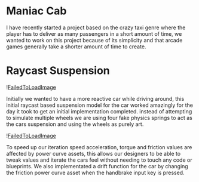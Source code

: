 # <pt-40 pb-20> Maniac Cab

<pt-12 pb-2> I have recently started a project based on the crazy taxi genre where the player has to deliver as many passengers in a short amount of time, we wanted to work on this project because of its simplicity and that arcade games generally take a shorter amount of time to create.

# Raycast Suspension

!<pb-0>[FailedToLoadImage](/ProjectAssets/ManiacCab/ManiacCabSuspension.gif)

<pb-0>Initially we wanted to have a more reactive car while driving around, this initial raycast based suspension model for the car worked amazingly for the day it took to get an initial implementation completed. instead of attempting to simulate multiple wheels we are using four fake physics springs to act as the cars suspension and using the wheels as purely art. 

!<pb-0>[FailedToLoadImage](/ProjectAssets/ManiacCab/ManiacCabSuspensionCube.gif)

<pt-0 pb-12> To speed up our iteration speed acceleration, torque and friction values are affected by power curve assets, this allows our designers to be able to tweak values and iterate the cars feel without needing to touch any code or blueprints. We also implementated a drift function for the car by changing the friction power curve asset when the handbrake input key is pressed.

